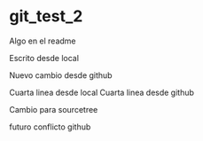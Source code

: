 # git_test_2

Algo en el readme

Escrito desde local

Nuevo cambio desde github

Cuarta linea desde local
Cuarta linea desde github

Cambio para sourcetree

futuro conflicto github
